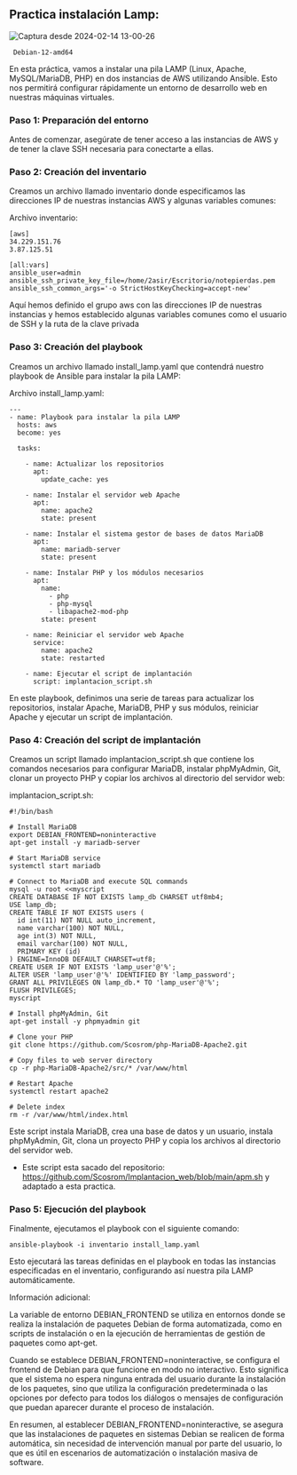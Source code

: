 ## Practica instalación Lamp:

![Captura desde 2024-02-14 13-00-26](https://github.com/Scosrom/Ansible-aws/assets/114906778/9087263d-4e83-420f-bfb0-0dab177f21b5)

<Code> Debian-12-amd64 </Code> 

En esta práctica, vamos a instalar una pila LAMP (Linux, Apache, MySQL/MariaDB, PHP) en dos instancias de AWS utilizando Ansible. Esto nos permitirá configurar rápidamente un entorno de desarrollo web en nuestras máquinas virtuales.

### Paso 1: Preparación del entorno

Antes de comenzar, asegúrate de tener acceso a las instancias de AWS y de tener la clave SSH necesaria para conectarte a ellas.

### Paso 2: Creación del inventario

Creamos un archivo llamado inventario donde especificamos las direcciones IP de nuestras instancias AWS y algunas variables comunes:

Archivo inventario: 

```
[aws]
34.229.151.76
3.87.125.51

[all:vars]
ansible_user=admin
ansible_ssh_private_key_file=/home/2asir/Escritorio/notepierdas.pem
ansible_ssh_common_args='-o StrictHostKeyChecking=accept-new'
```
Aquí hemos definido el grupo aws con las direcciones IP de nuestras instancias y hemos establecido algunas variables comunes como el usuario de SSH y la ruta de la clave privada

### Paso 3: Creación del playbook

Creamos un archivo llamado install_lamp.yaml que contendrá nuestro playbook de Ansible para instalar la pila LAMP:

Archivo install_lamp.yaml:

```
---
- name: Playbook para instalar la pila LAMP
  hosts: aws
  become: yes

  tasks:

    - name: Actualizar los repositorios
      apt:
        update_cache: yes

    - name: Instalar el servidor web Apache
      apt:
        name: apache2
        state: present

    - name: Instalar el sistema gestor de bases de datos MariaDB
      apt:
        name: mariadb-server
        state: present

    - name: Instalar PHP y los módulos necesarios
      apt:
        name:
          - php
          - php-mysql
          - libapache2-mod-php
        state: present

    - name: Reiniciar el servidor web Apache
      service:
        name: apache2
        state: restarted

    - name: Ejecutar el script de implantación
      script: implantacion_script.sh
```
En este playbook, definimos una serie de tareas para actualizar los repositorios, instalar Apache, MariaDB, PHP y sus módulos, reiniciar Apache y ejecutar un script de implantación.

### Paso 4: Creación del script de implantación

Creamos un script llamado implantacion_script.sh que contiene los comandos necesarios para configurar MariaDB, instalar phpMyAdmin, Git, clonar un proyecto PHP y copiar los archivos al directorio del servidor web:

implantacion_script.sh:

```
#!/bin/bash

# Install MariaDB 
export DEBIAN_FRONTEND=noninteractive
apt-get install -y mariadb-server

# Start MariaDB service
systemctl start mariadb

# Connect to MariaDB and execute SQL commands
mysql -u root <<myscript
CREATE DATABASE IF NOT EXISTS lamp_db CHARSET utf8mb4;
USE lamp_db;
CREATE TABLE IF NOT EXISTS users (
  id int(11) NOT NULL auto_increment,
  name varchar(100) NOT NULL,
  age int(3) NOT NULL,
  email varchar(100) NOT NULL,
  PRIMARY KEY (id)
) ENGINE=InnoDB DEFAULT CHARSET=utf8;
CREATE USER IF NOT EXISTS 'lamp_user'@'%';
ALTER USER 'lamp_user'@'%' IDENTIFIED BY 'lamp_password';
GRANT ALL PRIVILEGES ON lamp_db.* TO 'lamp_user'@'%';
FLUSH PRIVILEGES;
myscript

# Install phpMyAdmin, Git
apt-get install -y phpmyadmin git

# Clone your PHP
git clone https://github.com/Scosrom/php-MariaDB-Apache2.git 

# Copy files to web server directory
cp -r php-MariaDB-Apache2/src/* /var/www/html

# Restart Apache
systemctl restart apache2

# Delete index
rm -r /var/www/html/index.html
```
Este script instala MariaDB, crea una base de datos y un usuario, instala phpMyAdmin, Git, clona un proyecto PHP y copia los archivos al directorio del servidor web.

* Este script esta sacado del repositorio: https://github.com/Scosrom/Implantacion_web/blob/main/apm.sh y adaptado a esta practica.

### Paso 5: Ejecución del playbook

Finalmente, ejecutamos el playbook con el siguiente comando:

```
ansible-playbook -i inventario install_lamp.yaml
```
Esto ejecutará las tareas definidas en el playbook en todas las instancias especificadas en el inventario, configurando así nuestra pila LAMP automáticamente.


Información adicional: 

La variable de entorno DEBIAN_FRONTEND se utiliza en entornos donde se realiza la instalación de paquetes Debian de forma automatizada, como en scripts de instalación o en la ejecución de herramientas de gestión de paquetes como apt-get.

Cuando se establece DEBIAN_FRONTEND=noninteractive, se configura el frontend de Debian para que funcione en modo no interactivo. Esto significa que el sistema no espera ninguna entrada del usuario durante la instalación de los paquetes, sino que utiliza la configuración predeterminada o las opciones por defecto para todos los diálogos o mensajes de configuración que puedan aparecer durante el proceso de instalación.

En resumen, al establecer DEBIAN_FRONTEND=noninteractive, se asegura que las instalaciones de paquetes en sistemas Debian se realicen de forma automática, sin necesidad de intervención manual por parte del usuario, lo que es útil en escenarios de automatización o instalación masiva de software.
